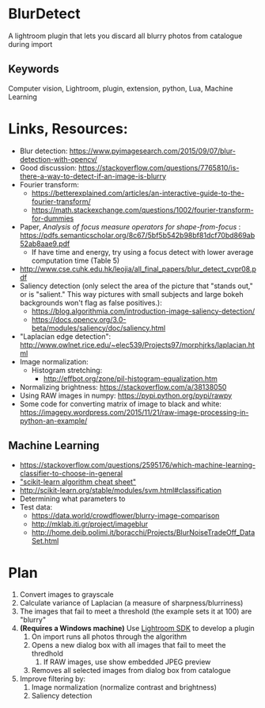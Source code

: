 # BlurDetect
A lightroom plugin that lets you discard all blurry photos from catalogue during import

## Keywords
Computer vision, Lightroom, plugin, extension, python, Lua, Machine Learning

# Links, Resources:

* Blur detection: https://www.pyimagesearch.com/2015/09/07/blur-detection-with-opencv/
* Good discussion: https://stackoverflow.com/questions/7765810/is-there-a-way-to-detect-if-an-image-is-blurry
* Fourier transform: 
  * https://betterexplained.com/articles/an-interactive-guide-to-the-fourier-transform/
  * https://math.stackexchange.com/questions/1002/fourier-transform-for-dummies
* Paper, *Analysis of focus measure operators for shape-from-focus* : https://pdfs.semanticscholar.org/8c67/5bf5b542b98bf81dcf70bd869ab52ab8aae9.pdf
  * If have time and energy, try using a focus detect with lower average computation time (Table 5)
* http://www.cse.cuhk.edu.hk/leojia/all_final_papers/blur_detect_cvpr08.pdf
* Saliency detection (only select the area of the picture that "stands out," or is "salient." This way pictures with small subjects and large bokeh backgrounds won't flag as false positives.): 
  * https://blog.algorithmia.com/introduction-image-saliency-detection/
  * https://docs.opencv.org/3.0-beta/modules/saliency/doc/saliency.html
* "Laplacian edge detection": http://www.owlnet.rice.edu/~elec539/Projects97/morphjrks/laplacian.html
* Image normalization:
  * Histogram stretching:  
    * http://effbot.org/zone/pil-histogram-equalization.htm
 * Normalizing brightness: https://stackoverflow.com/a/38138050
* Using RAW images in numpy: https://pypi.python.org/pypi/rawpy
* Some code for converting matrix of image to black and white: https://imagepy.wordpress.com/2015/11/21/raw-image-processing-in-python-an-example/
## Machine Learning
* https://stackoverflow.com/questions/2595176/which-machine-learning-classifier-to-choose-in-general
* ["scikit-learn algorithm cheat sheet"](http://scikit-learn.org/stable/tutorial/machine_learning_map/index.html)
* http://scikit-learn.org/stable/modules/svm.html#classification
* Determining what parameters to 
* Test data:
  * https://data.world/crowdflower/blurry-image-comparison
  * http://mklab.iti.gr/project/imageblur
  * http://home.deib.polimi.it/boracchi/Projects/BlurNoiseTradeOff_DataSet.html

# Plan
1. Convert images to grayscale
2. Calculate variance of Laplacian (a measure of sharpness/blurriness)
3. The images that fail to meet a threshold (the example sets it at 100) are "blurry"
4. **(Requires a Windows machine)** Use [Lightroom SDK](https://www.adobe.io/apis/creativecloud/lightroom.html) to develop a plugin
    1. On import runs all photos through the algorithm
    2. Opens a new dialog box with all images that fail to meet the thredhold
        1. If RAW images, use show embedded JPEG preview
    3. Removes all selected images from dialog box from catalogue
5. Improve filtering by:
    1. Image normalization (normalize contrast and brightness)
    2. Saliency detection
